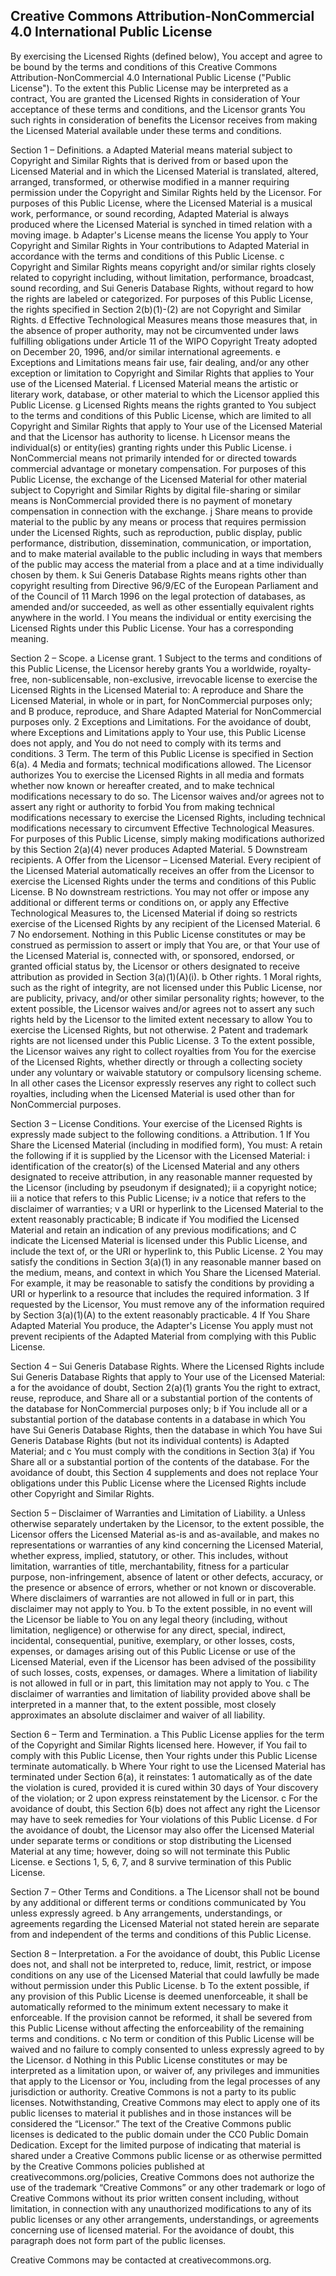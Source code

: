 Creative Commons Attribution-NonCommercial 4.0 International Public License
---------------------------------------------------------------------------
By exercising the Licensed Rights (defined below), You accept and agree to be bound by the terms and conditions of this Creative Commons Attribution-NonCommercial 4.0 International Public License ("Public License"). To the extent this Public License may be interpreted as a contract, You are granted the Licensed Rights in consideration of Your acceptance of these terms and conditions, and the Licensor grants You such rights in consideration of benefits the Licensor receives from making the Licensed Material available under these terms and conditions.

Section 1 – Definitions.
	a	Adapted Material means material subject to Copyright and Similar Rights that is derived from or based upon the Licensed Material and in which the Licensed Material is translated, altered, arranged, transformed, or otherwise modified in a manner requiring permission under the Copyright and Similar Rights held by the Licensor. For purposes of this Public License, where the Licensed Material is a musical work, performance, or sound recording, Adapted Material is always produced where the Licensed Material is synched in timed relation with a moving image.
	b	Adapter's License means the license You apply to Your Copyright and Similar Rights in Your contributions to Adapted Material in accordance with the terms and conditions of this Public License.
	c	Copyright and Similar Rights means copyright and/or similar rights closely related to copyright including, without limitation, performance, broadcast, sound recording, and Sui Generis Database Rights, without regard to how the rights are labeled or categorized. For purposes of this Public License, the rights specified in Section 2(b)(1)-(2) are not Copyright and Similar Rights.
	d	Effective Technological Measures means those measures that, in the absence of proper authority, may not be circumvented under laws fulfilling obligations under Article 11 of the WIPO Copyright Treaty adopted on December 20, 1996, and/or similar international agreements.
	e	Exceptions and Limitations means fair use, fair dealing, and/or any other exception or limitation to Copyright and Similar Rights that applies to Your use of the Licensed Material.
	f	Licensed Material means the artistic or literary work, database, or other material to which the Licensor applied this Public License.
	g	Licensed Rights means the rights granted to You subject to the terms and conditions of this Public License, which are limited to all Copyright and Similar Rights that apply to Your use of the Licensed Material and that the Licensor has authority to license.
	h	Licensor means the individual(s) or entity(ies) granting rights under this Public License.
	i	NonCommercial means not primarily intended for or directed towards commercial advantage or monetary compensation. For purposes of this Public License, the exchange of the Licensed Material for other material subject to Copyright and Similar Rights by digital file-sharing or similar means is NonCommercial provided there is no payment of monetary compensation in connection with the exchange.
	j	Share means to provide material to the public by any means or process that requires permission under the Licensed Rights, such as reproduction, public display, public performance, distribution, dissemination, communication, or importation, and to make material available to the public including in ways that members of the public may access the material from a place and at a time individually chosen by them.
	k	Sui Generis Database Rights means rights other than copyright resulting from Directive 96/9/EC of the European Parliament and of the Council of 11 March 1996 on the legal protection of databases, as amended and/or succeeded, as well as other essentially equivalent rights anywhere in the world.
	l	You means the individual or entity exercising the Licensed Rights under this Public License. Your has a corresponding meaning.

Section 2 – Scope.
	a	License grant.
	1	Subject to the terms and conditions of this Public License, the Licensor hereby grants You a worldwide, royalty-free, non-sublicensable, non-exclusive, irrevocable license to exercise the Licensed Rights in the Licensed Material to:
	A	reproduce and Share the Licensed Material, in whole or in part, for NonCommercial purposes only; and
	B	produce, reproduce, and Share Adapted Material for NonCommercial purposes only.
	2	Exceptions and Limitations. For the avoidance of doubt, where Exceptions and Limitations apply to Your use, this Public License does not apply, and You do not need to comply with its terms and conditions.
	3	Term. The term of this Public License is specified in Section 6(a).
	4	Media and formats; technical modifications allowed. The Licensor authorizes You to exercise the Licensed Rights in all media and formats whether now known or hereafter created, and to make technical modifications necessary to do so. The Licensor waives and/or agrees not to assert any right or authority to forbid You from making technical modifications necessary to exercise the Licensed Rights, including technical modifications necessary to circumvent Effective Technological Measures. For purposes of this Public License, simply making modifications authorized by this Section 2(a)(4) never produces Adapted Material.
	5	Downstream recipients.
	A	Offer from the Licensor – Licensed Material. Every recipient of the Licensed Material automatically receives an offer from the Licensor to exercise the Licensed Rights under the terms and conditions of this Public License.
	B	No downstream restrictions. You may not offer or impose any additional or different terms or conditions on, or apply any Effective Technological Measures to, the Licensed Material if doing so restricts exercise of the Licensed Rights by any recipient of the Licensed Material.
	6	
	7	No endorsement. Nothing in this Public License constitutes or may be construed as permission to assert or imply that You are, or that Your use of the Licensed Material is, connected with, or sponsored, endorsed, or granted official status by, the Licensor or others designated to receive attribution as provided in Section 3(a)(1)(A)(i).
	b	Other rights.
	1	Moral rights, such as the right of integrity, are not licensed under this Public License, nor are publicity, privacy, and/or other similar personality rights; however, to the extent possible, the Licensor waives and/or agrees not to assert any such rights held by the Licensor to the limited extent necessary to allow You to exercise the Licensed Rights, but not otherwise.
	2	Patent and trademark rights are not licensed under this Public License.
	3	To the extent possible, the Licensor waives any right to collect royalties from You for the exercise of the Licensed Rights, whether directly or through a collecting society under any voluntary or waivable statutory or compulsory licensing scheme. In all other cases the Licensor expressly reserves any right to collect such royalties, including when the Licensed Material is used other than for NonCommercial purposes.

Section 3 – License Conditions.
Your exercise of the Licensed Rights is expressly made subject to the following conditions.
	a	Attribution.
	1	If You Share the Licensed Material (including in modified form), You must:
	A	retain the following if it is supplied by the Licensor with the Licensed Material:
	i	identification of the creator(s) of the Licensed Material and any others designated to receive attribution, in any reasonable manner requested by the Licensor (including by pseudonym if designated);
	ii	a copyright notice;
	iii	a notice that refers to this Public License;
	iv	a notice that refers to the disclaimer of warranties;
	v	a URI or hyperlink to the Licensed Material to the extent reasonably practicable;
	B	indicate if You modified the Licensed Material and retain an indication of any previous modifications; and
	C	indicate the Licensed Material is licensed under this Public License, and include the text of, or the URI or hyperlink to, this Public License.
	2	You may satisfy the conditions in Section 3(a)(1) in any reasonable manner based on the medium, means, and context in which You Share the Licensed Material. For example, it may be reasonable to satisfy the conditions by providing a URI or hyperlink to a resource that includes the required information.
	3	If requested by the Licensor, You must remove any of the information required by Section 3(a)(1)(A) to the extent reasonably practicable.
	4	If You Share Adapted Material You produce, the Adapter's License You apply must not prevent recipients of the Adapted Material from complying with this Public License.

Section 4 – Sui Generis Database Rights.
Where the Licensed Rights include Sui Generis Database Rights that apply to Your use of the Licensed Material:
	a	for the avoidance of doubt, Section 2(a)(1) grants You the right to extract, reuse, reproduce, and Share all or a substantial portion of the contents of the database for NonCommercial purposes only;
	b	if You include all or a substantial portion of the database contents in a database in which You have Sui Generis Database Rights, then the database in which You have Sui Generis Database Rights (but not its individual contents) is Adapted Material; and
	c	You must comply with the conditions in Section 3(a) if You Share all or a substantial portion of the contents of the database.
For the avoidance of doubt, this Section 4 supplements and does not replace Your obligations under this Public License where the Licensed Rights include other Copyright and Similar Rights.

Section 5 – Disclaimer of Warranties and Limitation of Liability.
	a	Unless otherwise separately undertaken by the Licensor, to the extent possible, the Licensor offers the Licensed Material as-is and as-available, and makes no representations or warranties of any kind concerning the Licensed Material, whether express, implied, statutory, or other. This includes, without limitation, warranties of title, merchantability, fitness for a particular purpose, non-infringement, absence of latent or other defects, accuracy, or the presence or absence of errors, whether or not known or discoverable. Where disclaimers of warranties are not allowed in full or in part, this disclaimer may not apply to You.
	b	To the extent possible, in no event will the Licensor be liable to You on any legal theory (including, without limitation, negligence) or otherwise for any direct, special, indirect, incidental, consequential, punitive, exemplary, or other losses, costs, expenses, or damages arising out of this Public License or use of the Licensed Material, even if the Licensor has been advised of the possibility of such losses, costs, expenses, or damages. Where a limitation of liability is not allowed in full or in part, this limitation may not apply to You.
	c	The disclaimer of warranties and limitation of liability provided above shall be interpreted in a manner that, to the extent possible, most closely approximates an absolute disclaimer and waiver of all liability.

Section 6 – Term and Termination.
	a	This Public License applies for the term of the Copyright and Similar Rights licensed here. However, if You fail to comply with this Public License, then Your rights under this Public License terminate automatically.
	b	Where Your right to use the Licensed Material has terminated under Section 6(a), it reinstates:
	1	automatically as of the date the violation is cured, provided it is cured within 30 days of Your discovery of the violation; or
	2	upon express reinstatement by the Licensor.
	c	For the avoidance of doubt, this Section 6(b) does not affect any right the Licensor may have to seek remedies for Your violations of this Public License.
	d	For the avoidance of doubt, the Licensor may also offer the Licensed Material under separate terms or conditions or stop distributing the Licensed Material at any time; however, doing so will not terminate this Public License.
	e	Sections 1, 5, 6, 7, and 8 survive termination of this Public License.

Section 7 – Other Terms and Conditions.
	a	The Licensor shall not be bound by any additional or different terms or conditions communicated by You unless expressly agreed.
	b	Any arrangements, understandings, or agreements regarding the Licensed Material not stated herein are separate from and independent of the terms and conditions of this Public License.

Section 8 – Interpretation.
	a	For the avoidance of doubt, this Public License does not, and shall not be interpreted to, reduce, limit, restrict, or impose conditions on any use of the Licensed Material that could lawfully be made without permission under this Public License.
	b	To the extent possible, if any provision of this Public License is deemed unenforceable, it shall be automatically reformed to the minimum extent necessary to make it enforceable. If the provision cannot be reformed, it shall be severed from this Public License without affecting the enforceability of the remaining terms and conditions.
	c	No term or condition of this Public License will be waived and no failure to comply consented to unless expressly agreed to by the Licensor.
	d	Nothing in this Public License constitutes or may be interpreted as a limitation upon, or waiver of, any privileges and immunities that apply to the Licensor or You, including from the legal processes of any jurisdiction or authority.
Creative Commons is not a party to its public licenses. Notwithstanding, Creative Commons may elect to apply one of its public licenses to material it publishes and in those instances will be considered the “Licensor.” The text of the Creative Commons public licenses is dedicated to the public domain under the CC0 Public Domain Dedication. Except for the limited purpose of indicating that material is shared under a Creative Commons public license or as otherwise permitted by the Creative Commons policies published at creativecommons.org/policies, Creative Commons does not authorize the use of the trademark “Creative Commons” or any other trademark or logo of Creative Commons without its prior written consent including, without limitation, in connection with any unauthorized modifications to any of its public licenses or any other arrangements, understandings, or agreements concerning use of licensed material. For the avoidance of doubt, this paragraph does not form part of the public licenses.

Creative Commons may be contacted at creativecommons.org.